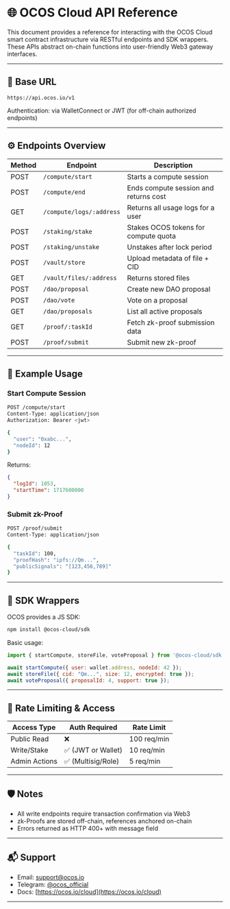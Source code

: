 # 🌐 OCOS Cloud API Reference

This document provides a reference for interacting with the OCOS Cloud smart contract infrastructure via RESTful endpoints and SDK wrappers. These APIs abstract on-chain functions into user-friendly Web3 gateway interfaces.

---

## 📎 Base URL
```
https://api.ocos.io/v1
```

Authentication: via WalletConnect or JWT (for off-chain authorized endpoints)

---

## ⚙️ Endpoints Overview

| Method | Endpoint                          | Description                                  |
|--------|-----------------------------------|----------------------------------------------|
| POST   | `/compute/start`                  | Starts a compute session                     |
| POST   | `/compute/end`                    | Ends compute session and returns cost        |
| GET    | `/compute/logs/:address`          | Returns all usage logs for a user            |
| POST   | `/staking/stake`                  | Stakes OCOS tokens for compute quota         |
| POST   | `/staking/unstake`                | Unstakes after lock period                   |
| POST   | `/vault/store`                    | Upload metadata of file + CID                |
| GET    | `/vault/files/:address`           | Returns stored files                         |
| POST   | `/dao/proposal`                   | Create new DAO proposal                      |
| POST   | `/dao/vote`                       | Vote on a proposal                           |
| GET    | `/dao/proposals`                  | List all active proposals                    |
| GET    | `/proof/:taskId`                  | Fetch zk-proof submission data               |
| POST   | `/proof/submit`                   | Submit new zk-proof                          |

---

## 🧠 Example Usage

### Start Compute Session
```bash
POST /compute/start
Content-Type: application/json
Authorization: Bearer <jwt>

{
  "user": "0xabc...",
  "nodeId": 12
}
```
Returns:
```json
{
  "logId": 1053,
  "startTime": 1717600000
}
```

### Submit zk-Proof
```bash
POST /proof/submit
Content-Type: application/json

{
  "taskId": 100,
  "proofHash": "ipfs://Qm...",
  "publicSignals": "[123,456,789]"
}
```

---

## 🧰 SDK Wrappers

OCOS provides a JS SDK:
```bash
npm install @ocos-cloud/sdk
```

Basic usage:
```javascript
import { startCompute, storeFile, voteProposal } from '@ocos-cloud/sdk';

await startCompute({ user: wallet.address, nodeId: 42 });
await storeFile({ cid: "Qm...", size: 12, encrypted: true });
await voteProposal({ proposalId: 4, support: true });
```

---

## 🧪 Rate Limiting & Access

| Access Type    | Auth Required | Rate Limit       |
|----------------|----------------|------------------|
| Public Read    | ❌             | 100 req/min      |
| Write/Stake    | ✅ (JWT or Wallet) | 10 req/min   |
| Admin Actions  | ✅ (Multisig/Role) | 5 req/min    |

---

## 🛡 Notes

- All write endpoints require transaction confirmation via Web3
- zk-Proofs are stored off-chain, references anchored on-chain
- Errors returned as HTTP 400+ with message field

---

## 📬 Support
- Email: support@ocos.io
- Telegram: [@ocos_official](https://t.me/ocos_official)
- Docs: [https://ocos.io/cloud](https://ocos.io/cloud)

---
